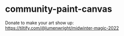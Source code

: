 # community-paint-canvas
 
Donate to make your art show up: https://tiltify.com/@lumenwright/midwinter-magic-2022